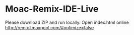 # Moac-Remix-IDE-Live
Please download ZIP and run locally.
Open index.html
online  http://remix.tmaxpool.com/#optimize=false
